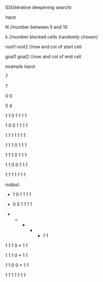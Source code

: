 IDS(iterative deepening search)

input

N //number between 5 and 10 

k //number blocked cells (randomly chosen)

root1 root2 //row and col of start cell

goal1 goal2 //row and col of end cell


example input: 

7 

7 

0 0

5 4

1 1 0 1 1 1 1 

1 0 0 1 1 1 1 

1 1 1 1 1 1 1 

1 1 1 0 1 1 1 

1 1 1 0 1 1 1 

1 1 0 0 1 1 1 

1 1 1 1 1 1 1 

output:

* 1 0 1 1 1 1 

* 0 0 1 1 1 1 

* * * * * 1 1 

1 1 1 0 * 1 1 

1 1 1 0 * 1 1 

1 1 0 0 * 1 1 

1 1 1 1 1 1 1
